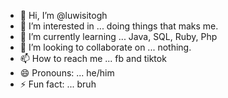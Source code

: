 - 👋 Hi, I’m @luwisitogh
- 👀 I’m interested in ... doing things that maks me.
- 🌱 I’m currently learning ... Java, SQL, Ruby, Php
- 💞️ I’m looking to collaborate on ... nothing.
- 📫 How to reach me ... fb and tiktok
- 😄 Pronouns: ... he/him
- ⚡ Fun fact: ... bruh

<!---
luwisitogh/luwisitogh is a ✨ special ✨ repository because its `README.md` (this file) appears on your GitHub profile.
You can click the Preview link to take a look at your changes.
--->
